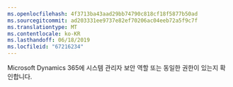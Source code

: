 ```yaml
---
ms.openlocfilehash: 4f3713ba43aad29bb74790c818cf18f5877b50ad
ms.sourcegitcommit: ad203331ee9737e82ef70206ac04eeb72a5f9c7f
ms.translationtype: MT
ms.contentlocale: ko-KR
ms.lasthandoff: 06/18/2019
ms.locfileid: "67216234"
---
```

Microsoft Dynamics 365에 시스템 관리자 보안 역할 또는 동일한 권한이 있는지 확인합니다.